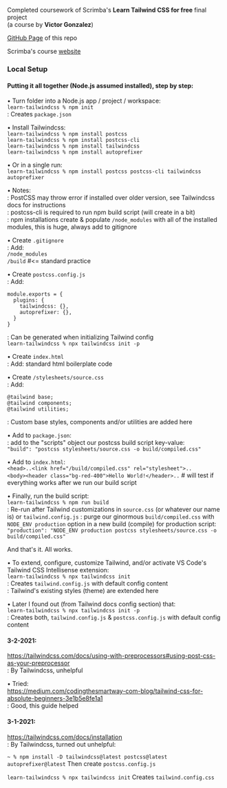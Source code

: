 Completed coursework of Scrimba's **Learn Tailwind CSS for free** final project \
(a course by **Victor Gonzalez**)

[GitHub Page](https://arta.github.io/scrimba-learn-tailwindcss-final-project/)
of this repo

Scrimba's course [website](https://scrimba.com/learn/tailwind)

### Local Setup

#### Putting it all together (Node.js assumed installed), step by step:

• Turn folder into a Node.js app / project / workspace:</br>
`learn-tailwindcss % npm init`</br>
: Creates `package.json`

• Install Tailwindcss:</br>
`learn-tailwindcss % npm install postcss`</br>
`learn-tailwindcss % npm install postcss-cli`</br>
`learn-tailwindcss % npm install tailwindcss`</br>
`learn-tailwindcss % npm install autoprefixer`</br>

• Or in a single run:</br>
`learn-tailwindcss % npm install postcss postcss-cli tailwindcss autoprefixer`

• Notes:</br>
: PostCSS may throw error if installed over older version, see Tailwindcss docs for instructions</br>
: postcss-cli is required to run npm build script (will create in a bit)</br>
: npm installations create & populate `/node_modules` with all of the installed
  modules, this is huge, always add to gitignore

• Create `.gitignore`</br>
: Add:</br>
`/node_modules`</br>
`/build` #<= standard practice

• Create `postcss.config.js`</br>
: Add:
```
module.exports = {
  plugins: {
    tailwindcss: {},
    autoprefixer: {},
  }
}
```
: Can be generated when initializing Tailwind config</br>
`learn-tailwindcss % npx tailwindcss init -p`</br>

• Create `index.html`</br>
: Add: standard html boilerplate code

• Create `/stylesheets/source.css`</br>
: Add:
```
@tailwind base;
@tailwind components;
@tailwind utilities;
```
: Custom base styles, components and/or utilities are added here

• Add to `package.json`:</br>
: add to the "scripts" object our postcss build script key-value:</br>
`"build": "postcss stylesheets/source.css -o build/compiled.css"`

• Add to `index.html`:</br>
`<head>..<link href="/build/compiled.css" rel="stylesheet">..`</br>
`<body><header class="bg-red-400">Hello World!</header>..` # will
  test if everything works after we run our build script

• Finally, run the build script:</br>
`learn-tailwindcss % npm run build`</br>
: Re-run after Tailwind customizations in `source.css` (or whatever our name is) or `tailwind.config.js`
: purge our ginormous `build/compiled.css` with `NODE_ENV production` option
  in a new build (compile) for production script:
`"production": "NODE_ENV production postcss stylesheets/source.css -o build/compiled.css"`

And that's it. All works.

• To extend, configure, customize Tailwind, and/or activate VS Code's Tailwind CSS Intellisense extension:</br>
`learn-tailwindcss % npx tailwindcss init`</br>
: Creates `tailwind.config.js` with default config content</br>
: Tailwind's existing styles (theme) are extended here

• Later I found out (from Tailwind docs config section) that:</br>
`learn-tailwindcss % npx tailwindcss init -p`</br>
: Creates both, `tailwind.config.js` & `postcss.config.js` with default config content

#### 3-2-2021:
https://tailwindcss.com/docs/using-with-preprocessors#using-post-css-as-your-preprocessor</br>
: By Tailwindcss, unhelpful

• Tried:</br>
https://medium.com/codingthesmartway-com-blog/tailwind-css-for-absolute-beginners-3e1b5e8fe1a1</br>
: Good, this guide helped

#### 3-1-2021:
https://tailwindcss.com/docs/installation</br>
: By Tailwindcss, turned out unhelpful:

`~ % npm install -D tailwindcss@latest postcss@latest autoprefixer@latest`
Then create `postcss.config.js`

`learn-tailwindcss % npx tailwindcss init`
Creates `tailwind.config.css`
